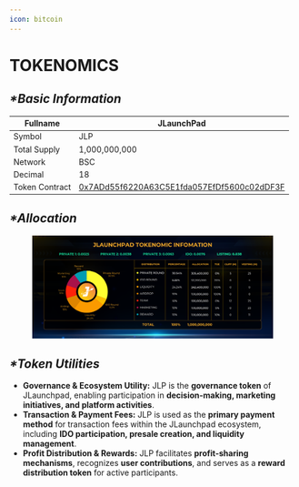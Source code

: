 ```yaml
---
icon: bitcoin
---
```


# TOKENOMICS

## _**\*Basic Information**_

| Fullname       | JLaunchPad                                                                                                         |
| -------------- | ------------------------------------------------------------------------------------------------------------------ |
| Symbol         | JLP                                                                                                                |
| Total Supply   | 1,000,000,000                                                                                                      |
| Network        | BSC                                                                                                                |
| Decimal        | 18                                                                                                                 |
| Token Contract | [0x7ADd55f6220A63C5E1fda057EfDf5600c02dDF3F](https://bscscan.com/token/0x7add55f6220a63c5e1fda057efdf5600c02ddf3f) |

## _**\*Allocation**_

<figure><img src="../.gitbook/assets/JLaunchpad Tokenomic .png" alt=""><figcaption></figcaption></figure>

## _\*Token Utilities_

* **Governance & Ecosystem Utility:** JLP is the **governance token** of JLaunchpad, enabling participation in **decision-making, marketing initiatives, and platform activities**.
* **Transaction & Payment Fees:** JLP is used as the **primary payment method** for transaction fees within the JLaunchpad ecosystem, including **IDO participation, presale creation, and liquidity management**.
* **Profit Distribution & Rewards:** JLP facilitates **profit-sharing mechanisms**, recognizes **user contributions**, and serves as a **reward distribution token** for active participants.
